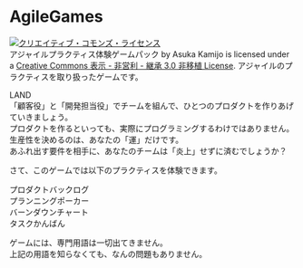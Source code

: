 AgileGames
==========
<a rel="license" href="http://creativecommons.org/licenses/by-nc-sa/3.0/deed.ja"><img alt="クリエイティブ・コモンズ・ライセンス" style="border-width:0" src="http://i.creativecommons.org/l/by-nc-sa/3.0/88x31.png" /></a><br /><span xmlns:dct="http://purl.org/dc/terms/" href="http://purl.org/dc/dcmitype/Dataset" property="dct:title" rel="dct:type">アジャイルプラクティス体験ゲームパック</span> by <span xmlns:cc="http://creativecommons.org/ns#" property="cc:attributionName">Asuka Kamijo</span> is licensed under a <a rel="license" href="http://creativecommons.org/licenses/by-nc-sa/3.0/deed.ja">Creative Commons 表示 - 非営利 - 継承 3.0 非移植 License</a>.
アジャイルのプラクティスを取り扱ったゲームです。  

LAND  
「顧客役」と「開発担当役」でチームを組んで、ひとつのプロダクトを作りあげていきましょう。  
プロダクトを作るといっても、実際にプログラミングするわけではありません。  
生産性を決めるのは、あなたの「運」だけです。  
あふれ出す要件を相手に、あなたのチームは「炎上」せずに済むでしょうか？  

さて、このゲームでは以下のプラクティスを体験できます。  
  
プロダクトバックログ  
プランニングポーカー  
バーンダウンチャート  
タスクかんばん  

ゲームには、専門用語は一切出てきません。  
上記の用語を知らなくても、なんの問題もありません。  
